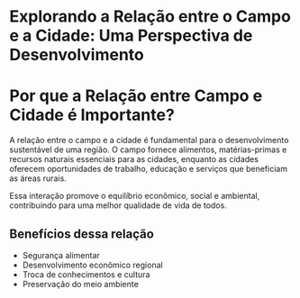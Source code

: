 <h1>Explorando a Relação entre o Campo e a Cidade: Uma Perspectiva de Desenvolvimento</h1>
<!DOCTYPE html>
<html lang="pt-BR">
<head>
    <meta charset="UTF-8" />
    <title>Importância da Relação entre Campo e Cidade</title>
</head>
<body>
    <h1>Por que a Relação entre Campo e Cidade é Importante?</h1>
    <p>
        A relação entre o campo e a cidade é fundamental para o desenvolvimento sustentável de uma região. 
        O campo fornece alimentos, matérias-primas e recursos naturais essenciais para as cidades, enquanto 
        as cidades oferecem oportunidades de trabalho, educação e serviços que beneficiam as áreas rurais.
    </p>
    <p>
        Essa interação promove o equilíbrio econômico, social e ambiental, contribuindo para uma melhor qualidade de vida de todos.
    </p>
    <h2>Benefícios dessa relação</h2>
    <ul>
        <li>Segurança alimentar</li>
        <li>Desenvolvimento econômico regional</li>
        <li>Troca de conhecimentos e cultura</li>
        <li>Preservação do meio ambiente</li>
    </ul>
</body>
</html>
